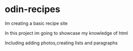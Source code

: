 # odin-recipes
Im creating a basic recipe site

In this project im going to showcase my knowledge of html 

Including adding photos,creating lists and paragraphs 
